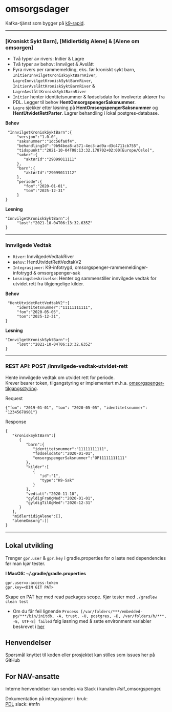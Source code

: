# omsorgsdager


Kafka-tjänst som bygger på <a href="https://github.com/navikt/k9-rapid">k9-rapid</a>.

---
### [Kroniskt Sykt Barn], [Midlertidig Alene] & [Alene om omsorgen] ###
* Två typer av rivers: Initier & Lagre
* Två typer av behov: Innvilget & Avslått
* Fyra rivers per rammemelding, eks. før kroniskt sykt barn, `InitierInnvilgetKroniskSyktBarnRiver`, `LagreInnvilgetKroniskSyktBarnRiver`, `InitierAvslåttKroniskSyktBarnRiver` & `LagreAvslåttKroniskSyktBarnRiver`
* `Initier` henter identitetsnummer & fødselsdato for involverte aktører fra PDL. Legger til behov **HentOmsorgspengerSaksnummer**.
* `Lagre` sjekker etter løsning på **HentOmsorgspengerSaksnummer** og **HentUtvidetRettParter**. Lagrer behandling i lokal postgres-database.


**Behov**
```
 "InnvilgetKroniskSyktBarn":{
     "versjon":"1.0.0",
     "saksnummer":"1dc56fa0f4",
     "behandlingId":"9b94bea8-a571-4ec3-ad9a-d3c4711cb755",
     "tidspunkt":"2021-10-04T08:13:32.178702+02:00[Europe/Oslo]",
     "søker":{
        "aktørId":"29099011111"
     },
     "barn":{
        "aktørId":"29099011112"
     },
     "periode":{
        "fom":"2020-01-01",
        "tom":"2025-12-31"
     }
}
```
**Løsning**
```
"InnvilgetKroniskSyktBarn":{
     "løst":"2021-10-04T06:13:32.635Z"
}
```
---
### Innvilgede Vedtak ###

* `River`: InnvilgedeVedtakRiver
* `Behov`: HentUtvidetRettVedtakV2
* `Integrasjoner`: K9-infotrygd, omsorgspenger-rammemeldinger-infotrygd & omsorgspenger-sak
* `Løsningsbeskrivelse`: Henter og sammenstiller innvilgede vedtak for utvidet rett fra tilgjengelige kilder.

**Behov**
```
 "HentUtvidetRettVedtakV2":{
     "identitetsnummer":"11111111111",
     "fom":"2020-05-05",
     "tom":"2025-12-31",
}
```
**Løsning**
```
"InnvilgetKroniskSyktBarn":{
     "løst":"2021-10-04T06:13:32.635Z"
}
```
---
### REST API: POST /innvilgede-vedtak-utvidet-rett ###
Hente innvilgede vedtak om utvidet rett for periode.  
Krever bearer token, tilgangstyring er implementert m.h.a. <a href="https://github.com/navikt/omsorgspenger-tilgangsstyring">omsorgspenger-tilgangsstyring</a>.

Request
```
{"fom": "2019-01-01", "tom": "2020-05-05", "identitetsnummer": "12345678901"}
```

Response 
```
{
   "kroniskSyktBarn":[
      {
         "barn":{
            "identitetsnummer":"11111111111",
            "fødselsdato":"2020-01-01",
            "omsorgspengerSaksnummer":"OP11111111111"
         },
         "kilder":[
            {
               "id":"1",
               "type":"K9-Sak"
            }
         ],
         "vedtatt":"2020-11-10",
         "gyldigFraOgMed":"2020-01-01",
         "gyldigTilOgMed":"2020-12-31"
      }
   ],
   "midlertidigAlene":[],
   "aleneOmsorg":[]
}
```

---
## Lokal utvikling
Trenger `gpr.user` & `gpr.key` i gradle.properties for o laste ned dependencies før man kjør tester.

**I MacOS: ~/.gradle/gradle.properties**
```
gpr.user=x-access-token
gpr.key=<DIN GIT PAT>
```
Skape en PAT <a href="https://docs.github.com/en/authentication/keeping-your-account-and-data-secure/creating-a-personal-access-token">her</a> med read packages scope. 
Kjør tester med `./gradlew clean test`

- Om du får feil lignende `Process [/var/folders/***/embedded-pg/***/bin/initdb, -A, trust, -U, postgres, -D, /var/folders/h/***, -E, UTF-8] failed` følg løsning med å sette environment variabler beskrevet i [her](https://github.com/zonkyio/embedded-postgres/issues/11#issuecomment-533468269)

## Henvendelser

Spørsmål knyttet til koden eller prosjektet kan stilles som issues her på GitHub

## For NAV-ansatte

Interne henvendelser kan sendes via Slack i kanalen #sif_omsorgspenger.

Dokumentation på integrasjoner i bruk:<br>
<a href="https://navikt.github.io/pdl/">PDL</a> slack: #mfn
